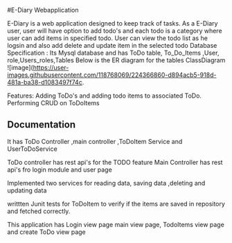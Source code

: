 
#E-Diary Webapplication

E-Diary is a web application designed to keep track of tasks.
As a E-Diary user, user will have option to add todo's and each todo is a category where user can add items in specified todo.
User can view the todo list as he logsin  and also add delete and update item in the selected todo
Database Specification : Its Mysql database and has ToDo table, To_Do_Items ,User, role,Users_roles,Tables
Below is the ER diagram for the tables
ClassDiagram
![image](https://user-images.githubusercontent.com/118768069/224366860-d894acb5-918d-481a-ba38-d1083497f74c.


Features:
Adding ToDo's and adding todo items to associated ToDo.
Performing CRUD on ToDoItems



## Documentation

It has ToDo Controller ,main controller ,ToDoItem Service and UserToDoService 

ToDo controller has rest api's for the TODO feature
Main Controller has rest api's fro login module and user page

Implemented two services for reading data, saving data ,deleting and updating data

writtten Junit tests for  ToDoItem to verify if the items are saved in repository and fetched correctly.

This application has Login view page main view page, TodoItems view page and create ToDo view page